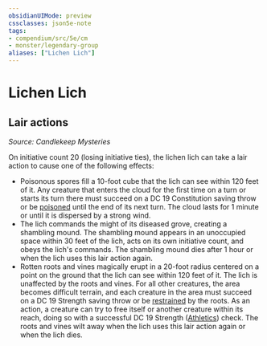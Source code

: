```yaml
---
obsidianUIMode: preview
cssclasses: json5e-note
tags:
- compendium/src/5e/cm
- monster/legendary-group
aliases: ["Lichen Lich"]
---
```

# Lichen Lich

## Lair actions
_Source: Candlekeep Mysteries_

On initiative count 20 (losing initiative ties), the lichen lich can take a lair action to cause one of the following effects:

- Poisonous spores fill a 10-foot cube that the lich can see within 120 feet of it. Any creature that enters the cloud for the first time on a turn or starts its turn there must succeed on a DC 19 Constitution saving throw or be [poisoned](Mechanics/Rules/conditions.md#Poisoned) until the end of its next turn. The cloud lasts for 1 minute or until it is dispersed by a strong wind.  
- The lich commands the might of its diseased grove, creating a shambling mound. The shambling mound appears in an unoccupied space within 30 feet of the lich, acts on its own initiative count, and obeys the lich's commands. The shambling mound dies after 1 hour or when the lich uses this lair action again.  
- Rotten roots and vines magically erupt in a 20-foot radius centered on a point on the ground that the lich can see within 120 feet of it. The lich is unaffected by the roots and vines. For all other creatures, the area becomes difficult terrain, and each creature in the area must succeed on a DC 19 Strength saving throw or be [restrained](Mechanics/Rules/conditions.md#Restrained) by the roots. As an action, a creature can try to free itself or another creature within its reach, doing so with a successful DC 19 Strength ([Athletics](Mechanics/Rules/skills.md#Athletics)) check. The roots and vines wilt away when the lich uses this lair action again or when the lich dies.